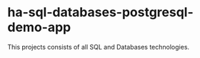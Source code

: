 # ha-sql-databases-postgresql-demo-app
This projects consists of all SQL and Databases technologies.
